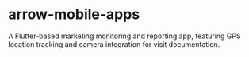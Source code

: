 # arrow-mobile-apps
A Flutter-based marketing monitoring and reporting app, featuring GPS location tracking and camera integration for visit documentation.
